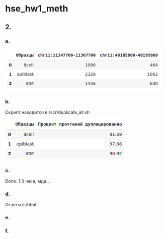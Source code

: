 # hse_hw1_meth

## 2.
### a.

![alt](./fig/task1.png)

### b.

Скрипт находится в /scr/duplicate_all.sh

![alt](./fig/task2.png)
### c.

Done. 1.5 часа, мда...

### d.
Отчеты в /html.

### e.

### f.
